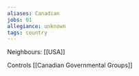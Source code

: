 ```yaml
---
aliases: Canadian
jobs: 01
allegiance: unknown
tags: country
---
```


Neighbours: [[USA]]

Controls [[Canadian Governmental Groups]]